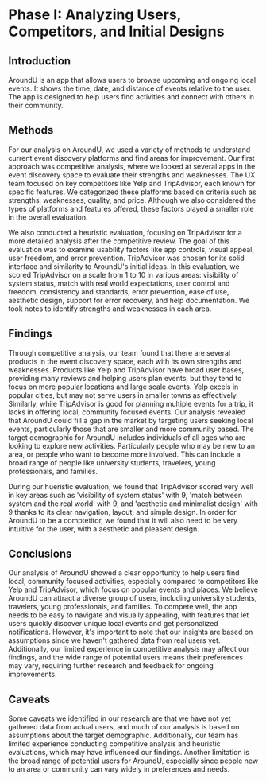 # Phase I: Analyzing Users, Competitors, and Initial Designs

## Introduction

AroundU is an app that allows users to browse upcoming and ongoing local events. It shows the time, date, and distance of events relative to the user. The app is designed to help users find activities and connect with others in their community.

## Methods

For our analysis on AroundU, we used a variety of methods to understand current event discovery platforms and find areas for improvement. Our first approach was competitive analysis, where we looked at several apps in the event discovery space to evaluate their strengths and weaknesses. The UX team focused on key competitors like Yelp and TripAdvisor, each known for specific features. We categorized these platforms based on criteria such as strengths, weaknesses, quality, and price. Although we also considered the types of platforms and features offered, these factors played a smaller role in the overall evaluation. 

  

We also conducted a heuristic evaluation, focusing on TripAdvisor for a more detailed analysis after the competitive review. The goal of this evaluation was to examine usability factors like app controls, visual appeal, user freedom, and error prevention. TripAdvisor was chosen for its solid interface and similarity to AroundU's initial ideas. In this evaluation, we scored TripAdvisor on a scale from 1 to 10 in various areas: visibility of system status, match with real world expectations, user control and freedom, consistency and standards, error prevention, ease of use, aesthetic design, support for error recovery, and help documentation. We took notes to identify strengths and weaknesses in each area. 

## Findings

Through competitive analysis, our team found that there are several products in the event discovery space, each with its own strengths and weaknesses. Products like Yelp and TripAdvisor have broad user bases, providing many reviews and helping users plan events, but they tend to focus on more popular locations and large scale events. Yelp excels in popular cities, but may not serve users in smaller towns as effectively. Similarly, while TripAdvisor is good for planning multiple events for a trip, it lacks in offering local, community focused events. Our analysis revealed that AroundU could fill a gap in the market by targeting users seeking local events, particularly those that are smaller and more community based. The target demographic for AroundU includes individuals of all ages who are looking to explore new activities. Particularly people who may be new to an area, or people who want to become more involved. This can include a broad range of people like university students, travelers, young professionals, and families.

During our hueristic evaluation, we found that TripAdvisor scored very well in key areas such as 'visibility of system status' with 9, 'match between system and the real world' with 9, and 'aesthetic and minimalist design' with 9 thanks to its clear navigation, layout, and simple design. In order for AroundU to be a comptetitor, we found that it will also need to be very intuitive for the user, with a aesthetic and pleasent design.

## Conclusions

Our analysis of AroundU showed a clear opportunity to help users find local, community focused activities, especially compared to competitors like Yelp and TripAdvisor, which focus on popular events and places. We believe AroundU can attract a diverse group of users, including university students, travelers, young professionals, and families. To compete well, the app needs to be easy to navigate and visually appealing, with features that let users quickly discover unique local events and get personalized notifications. However, it's important to note that our insights are based on assumptions since we haven't gathered data from real users yet. Additionally, our limited experience in competitive analysis may affect our findings, and the wide range of potential users means their preferences may vary, requiring further research and feedback for ongoing improvements.

## Caveats

Some caveats we identified in our research are that we have not yet gathered data from actual users, and much of our analysis is based on assumptions about the target demographic. Additionally, our team has limited experience conducting competitive analysis and heuristic evaluations, which may have influenced our findings. Another limitation is the broad range of potential users for AroundU, especially since people new to an area or community can vary widely in preferences and needs.
